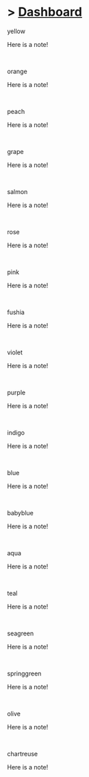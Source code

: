 # > [Dashboard](_index.md)

<div class="note">
    <p class="note-head highlight-yellow">yellow</p>
    <p class="note-bg">
        Here is a <span class="yellow bold">note</span>!
    </p>
</div>
<br>

<div class="note">
    <p class="note-head highlight-orange">orange</p>
    <p class="note-bg">
        Here is a <span class="orange bold">note</span>!
    </p>
</div>
<br>

<div class="note">
    <p class="note-head highlight-peach">peach</p>
    <p class="note-bg">
        Here is a <span class="peach bold">note</span>!
    </p>
</div>
<br>

<div class="note">
    <p class="note-head highlight-grape">grape</p>
    <p class="note-bg">
        Here is a <span class="grape bold">note</span>!
    </p>
</div>
<br>

<div class="note">
    <p class="note-head highlight-salmon">salmon</p>
    <p class="note-bg">
        Here is a <span class="salmon bold">note</span>!
    </p>
</div>
<br>

<div class="note">
    <p class="note-head highlight-rose">rose</p>
    <p class="note-bg">
        Here is a <span class="rose bold">note</span>!
    </p>
</div>
<br>

<div class="note">
    <p class="note-head highlight-pink">pink</p>
    <p class="note-bg">
        Here is a <span class="pink bold">note</span>!        
    </p>
</div>
<br>

<div class="note">
    <p class="note-head highlight-fushia">fushia</p>
    <p class="note-bg">
        Here is a <span class="fushia bold">note</span>!        
    </p>
</div>
<br>

<div class="note">
    <p class="note-head highlight-violet">violet</p>
    <p class="note-bg">
        Here is a <span class="violet bold">note</span>!                
    </p>
</div>
<br>

<div class="note">
    <p class="note-head highlight-purple">purple</p>
    <p class="note-bg">
        Here is a <span class="purple bold">note</span>!                
    </p>
</div>
<br>

<div class="note">
    <p class="note-head highlight-indigo">indigo</p>
    <p class="note-bg">
        Here is a <span class="indigo bold">note</span>!                
    </p>
</div>
<br>

<div class="note">
    <p class="note-head highlight-blue">blue</p>
    <p class="note-bg">
        Here is a <span class="blue bold">note</span>!                
    </p>
</div>
<br>

<div class="note">
    <p class="note-head highlight-babyblue">babyblue</p>
    <p class="note-bg">
        Here is a <span class="babyblue bold">note</span>!                
    </p>
</div>
<br>

<div class="note">
    <p class="note-head highlight-aqua">aqua</p>
    <p class="note-bg">
        Here is a <span class="aqua bold">note</span>!                
    </p>
</div>
<br>

<div class="note">
    <p class="note-head highlight-teal">teal</p>
    <p class="note-bg">
        Here is a <span class="teal bold">note</span>!                
    </p>
</div>
<br>

<div class="note">
    <p class="note-head highlight-seagreen">seagreen</p>
    <p class="note-bg">
        Here is a <span class="seagreen bold">note</span>!                
    </p>
</div>
<br>

<div class="note">
    <p class="note-head highlight-springgreen">springgreen</p>
    <p class="note-bg">
        Here is a <span class="springgreen bold">note</span>!                
    </p>
</div>
<br>

<div class="note">
    <p class="note-head highlight-olive">olive</p>
    <p class="note-bg">
        Here is a <span class="olive bold">note</span>!                
    </p>
</div>
<br>

<div class="note">
    <p class="note-head highlight-chartreuse">chartreuse</p>
    <p class="note-bg">
        Here is a <span class="chartreuse bold">note</span>!                
    </p>
</div>
<br>
